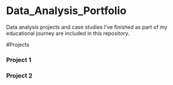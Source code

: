 # Data_Analysis_Portfolio
Data analysis projects and case studies I've finished as part of my educational journey are included in this repository.

#Projects

### Project 1



### Project 2
